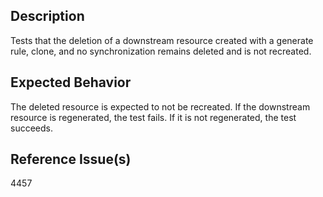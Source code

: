 ## Description

Tests that the deletion of a downstream resource created with a generate rule, clone, and no synchronization remains deleted and is not recreated.

## Expected Behavior

The deleted resource is expected to not be recreated. If the downstream resource is regenerated, the test fails. If it is not regenerated, the test succeeds.

## Reference Issue(s)

4457

